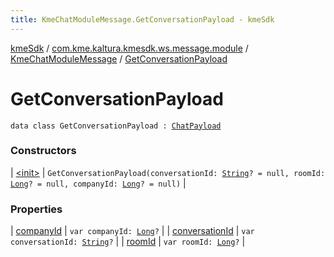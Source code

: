 ```yaml
---
title: KmeChatModuleMessage.GetConversationPayload - kmeSdk
---
```


[kmeSdk](../../../index.html) / [com.kme.kaltura.kmesdk.ws.message.module](../../index.html) / [KmeChatModuleMessage](../index.html) / [GetConversationPayload](./index.html)

# GetConversationPayload

`data class GetConversationPayload : `[`ChatPayload`](../-chat-payload/index.html)

### Constructors

| [&lt;init&gt;](-init-.html) | `GetConversationPayload(conversationId: `[`String`](https://kotlinlang.org/api/latest/jvm/stdlib/kotlin/-string/index.html)`? = null, roomId: `[`Long`](https://kotlinlang.org/api/latest/jvm/stdlib/kotlin/-long/index.html)`? = null, companyId: `[`Long`](https://kotlinlang.org/api/latest/jvm/stdlib/kotlin/-long/index.html)`? = null)` |

### Properties

| [companyId](company-id.html) | `var companyId: `[`Long`](https://kotlinlang.org/api/latest/jvm/stdlib/kotlin/-long/index.html)`?` |
| [conversationId](conversation-id.html) | `var conversationId: `[`String`](https://kotlinlang.org/api/latest/jvm/stdlib/kotlin/-string/index.html)`?` |
| [roomId](room-id.html) | `var roomId: `[`Long`](https://kotlinlang.org/api/latest/jvm/stdlib/kotlin/-long/index.html)`?` |

